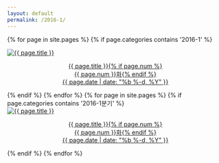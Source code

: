 ```yaml
---
layout: default
permalink: /2016-1/
---
```

{% for page in site.pages %}
  {% if page.categories contains '2016-1' %}
  <div class="img">
	<a href="{{ page.url | prepend: site.baseurl }}">
	<img src="{{ page.img }}" alt="{{ page.title }}">
	<div class="desc"><p style="text-align: center;">{{ page.title }}{% if page.num %}<br>{{ page.num }}화{% endif %}<br>{{ page.date | date: "%b %-d, %Y" }}</p>
	</div></a>
  </div>
  {% endif %}
{% endfor %}
{% for page in site.pages %}
  {% if page.categories contains '2016-1분기' %}
  <div class="img">
	<a href="{{ page.url | prepend: site.baseurl }}">
	<img src="{{ page.img }}" alt="{{ page.title }}">
	<div class="desc"><p style="text-align: center;">{{ page.title }}{% if page.num %}<br>{{ page.num }}화{% endif %}<br>{{ page.date | date: "%b %-d, %Y" }}</p>
	</div></a>
  </div>
  {% endif %}
{% endfor %}
